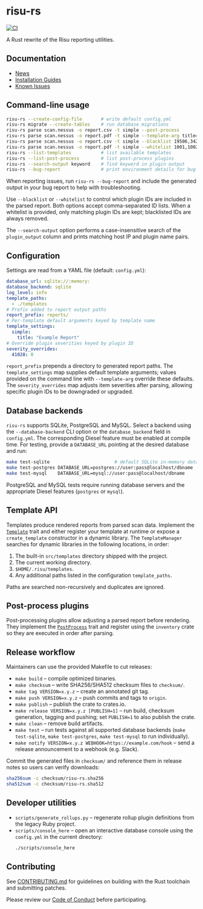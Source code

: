 # risu-rs

[![CI](https://github.com/example/risu-rs/actions/workflows/ci.yml/badge.svg)](https://github.com/example/risu-rs/actions/workflows/ci.yml)

A Rust rewrite of the Risu reporting utilities.

## Documentation

- [News](docs/NEWS.markdown)
- [Installation Guides](docs/install_guides/README.markdown)
- [Known Issues](docs/known_issues.markdown)

## Command-line usage

```bash
risu-rs --create-config-file       # write default config.yml
risu-rs migrate --create-tables    # run database migrations
risu-rs parse scan.nessus -o report.csv -t simple --post-process
risu-rs parse scan.nessus -o report.pdf -t simple --template-arg title="Custom Title"
risu-rs parse scan.nessus -o report.csv -t simple --blacklist 19506,34221
risu-rs parse scan.nessus -o report.pdf -t simple --whitelist 1001,1002
risu-rs --list-templates           # list available templates
risu-rs --list-post-process        # list post-process plugins
risu-rs --search-output keyword    # find keyword in plugin output
risu-rs --bug-report               # print environment details for bug reports
```

When reporting issues, run `risu-rs --bug-report` and include the generated
output in your bug report to help with troubleshooting.

Use `--blacklist` or `--whitelist` to control which plugin IDs are included in
the parsed report. Both options accept comma-separated ID lists. When a
whitelist is provided, only matching plugin IDs are kept; blacklisted IDs are
always removed.

The `--search-output` option performs a case-insensitive search of the
`plugin_output` column and prints matching host IP and plugin name pairs.

## Configuration

Settings are read from a YAML file (default: `config.yml`):

```yaml
database_url: sqlite://:memory:
database_backend: sqlite
log_level: info
template_paths:
  - ./templates
# Prefix added to report output paths
report_prefix: reports/
# Per-template default arguments keyed by template name
template_settings:
  simple:
    title: "Example Report"
# Override plugin severities keyed by plugin ID
severity_overrides:
  41028: 0
```

`report_prefix` prepends a directory to generated report paths. The
`template_settings` map supplies default template arguments; values provided on
the command line with `--template-arg` override these defaults. The
`severity_overrides` map adjusts item severities after parsing, allowing
specific plugin IDs to be downgraded or upgraded.

## Database backends

`risu-rs` supports SQLite, PostgreSQL and MySQL. Select a backend using the
`--database-backend` CLI option or the `database_backend` field in `config.yml`.
The corresponding Diesel feature must be enabled at compile time. For testing,
provide a `DATABASE_URL` pointing at the desired database and run:

```bash
make test-sqlite                        # default SQLite in-memory database
make test-postgres DATABASE_URL=postgres://user:pass@localhost/dbname
make test-mysql    DATABASE_URL=mysql://user:pass@localhost/dbname
```

PostgreSQL and MySQL tests require running database servers and the appropriate
Diesel features (`postgres` or `mysql`).

## Template API

Templates produce rendered reports from parsed scan data. Implement the
[`Template`](src/template.rs) trait and either register your template at runtime
or expose a `create_template` constructor in a dynamic library. The
`TemplateManager` searches for dynamic libraries in the following locations,
in order:

1. The built-in `src/templates` directory shipped with the project.
2. The current working directory.
3. `$HOME/.risu/templates`.
4. Any additional paths listed in the configuration `template_paths`.

Paths are searched non-recursively and duplicates are ignored.

## Post-process plugins

Post-processing plugins allow adjusting a parsed report before rendering. They
implement the [`PostProcess`](src/postprocess/mod.rs) trait and register using
the `inventory` crate so they are executed in order after parsing.

## Release workflow

Maintainers can use the provided Makefile to cut releases:

- `make build` – compile optimized binaries.
- `make checksum` – write SHA256/SHA512 checksum files to `checksum/`.
- `make tag VERSION=x.y.z` – create an annotated git tag.
- `make push VERSION=x.y.z` – push commits and tags to `origin`.
- `make publish` – publish the crate to crates.io.
- `make release VERSION=x.y.z [PUBLISH=1]` – run build, checksum generation, tagging and pushing; set `PUBLISH=1` to also publish the crate.
- `make clean` – remove build artifacts.
- `make test` – run tests against all supported database backends (`make test-sqlite`, `make test-postgres`, `make test-mysql` to run individually).
- `make notify VERSION=x.y.z WEBHOOK=https://example.com/hook` – send a release announcement to a webhook (e.g. Slack).

Commit the generated files in `checksum/` and reference them in release notes so users can verify downloads:

```bash
sha256sum -c checksum/risu-rs.sha256
sha512sum -c checksum/risu-rs.sha512
```

## Developer utilities

- `scripts/generate_rollups.py` – regenerate rollup plugin definitions from the legacy Ruby project.
- `scripts/console_here` – open an interactive database console using the `config.yml` in the current directory:
   ```bash
   ./scripts/console_here
   ```

## Contributing

See [CONTRIBUTING.md](CONTRIBUTING.md) for guidelines on building with the Rust toolchain and submitting patches.

Please review our [Code of Conduct](CODE_OF_CONDUCT.markdown) before participating.

